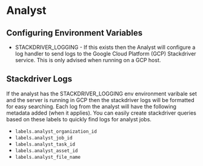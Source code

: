 # Analyst

## Configuring Environment Variables

- STACKDRIVER_LOGGING - If this exists then the Analyst will configure a log handler to 
send logs to the Google Cloud Platform (GCP) Stackdriver service. This is only advised when 
running on a GCP host.

## Stackdriver Logs
If the analyst has the STACKDRIVER_LOGGING env environment varibale set and the server is 
running in GCP then the stackdriver logs will be formatted for easy searching. Each log 
from the analyst will have the following metadata added (when it applies). You can easily 
create stackdriver queries based on these labels to quickly find logs for analyst jobs.

- `labels.analyst_organization_id`
- `labels.analyst_job_id`
- `labels.analyst_task_id`
- `labels.analyst_asset_id`
- `labels.analyst_file_name`
